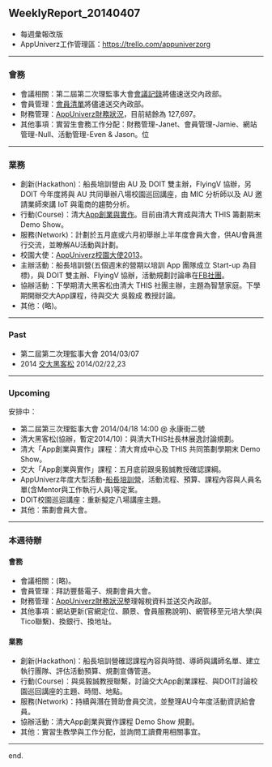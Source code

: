 ## WeeklyReport_20140407

* 每週彙報改版
* AppUniverz工作管理區：https://trello.com/appuniverzorg

----------------------------
### 會務
* 會議相關：第二屆第二次理監事大會[會議記錄](https://drive.google.com/file/d/0Byfxakd_Uoa5cG9KMWt5dXhVbDA/edit?usp=sharing)將儘速送交內政部。
* 會員管理：[會員清單](https://docs.google.com/spreadsheet/ccc?key=0Aq7L8Y46XVAVdHRlWHNPLUdtU1pyR0kyaXdGX2JpRkE&usp=sharing)將儘速送交內政部。
* 財務管理：[AppUniverz財務狀況](http://bit.ly/AU-Finance)，目前結餘為 127,697。
* 其他事項：實習生會務工作分配：財務管理-Janet、會員管理-Jamie、網站管理-Null、活動管理-Even & Jason。位

----------------------------
### 業務
* 創新(Hackathon)：船長培訓營由 AU 及 DOIT 雙主辦，FlyingV 協辦，另 DOIT 今年度將與 AU 共同舉辦八場校園巡回講座，由 MIC 分析師以及 AU 邀請業師來講 IoT 與電商的趨勢分析。
* 行動(Course)：清大[App創業與實作](https://drive.google.com/folderview?id=0Byfxakd_Uoa5Rmctd3BMSVFCTjg&usp=sharing)。目前由清大育成與清大 THIS 籌劃期末 Demo Show。
* 服務(Network)：計劃於五月底或六月初舉辦上半年度會員大會，供AU會員進行交流，並瞭解AU活動與計劃。
* 校園大使：[AppUniverz校園大使2013](https://aucampus2013.hackpad.com/)。
* 主辦活動：船長培訓營(五個週末的營期以培訓 App 團隊成立 Start-up 為目標)，與 DOIT 雙主辦、FlyingV 協辦，活動規劃討論串在[FB社團](https://www.facebook.com/groups/620587151369113/)。
* 協辦活動：下學期清大黑客松由清大 THIS 社團主辦，主題為智慧家庭。下學期開辦交大App課程，待與交大 吳毅成 教授討論。
* 其他：(略)。

----------------------------
### Past

* 第二屆第二次理監事大會 2014/03/07 
* 2014 [交大黑客松](http://www.bnext.com.tw/article/view/id/31227) 2014/02/22,23

----------------------------
### Upcoming 

安排中：

* 第二屆第三次理監事大會 2014/04/18  14:00 @ 永康街二號
* 清大黑客松(協辦，暫定2014/10)：與清大THIS社長林展逸討論規劃。
* 清大「App創業與實作」課程：清大育成中心及 THIS 共同策劃學期末 Demo Show。
* 交大「App創業與實作」課程：五月底前跟吳毅誠教授確認課綱。
* AppUniverz年度大型活動-[船長培訓營](https://drive.google.com/folderview?id=0B67L8Y46XVAVZ3BrZnNYZHowZU0&usp=sharing)，活動流程、預算、課程內容與人員名單(含Mentor與工作執行人員)等定案。
* DOIT校園巡迴講座：重新擬定八場講座主題。
* 其他：策劃會員大會。

----------------------------
### 本週待辦

#### 會務
* 會議相關：(略)。
* 會員管理：拜訪豐藝電子、規劃會員大會。
* 財務管理：[AppUniverz財務狀況](http://bit.ly/AU-Finance)整理報稅資料並送交內政部。
* 其他事項：網站更新(官網定位、願景、會員服務說明)、網管移至元培大學(與Tico聯繫)、換銀行、換地址。

#### 業務
* 創新(Hackathon)：船長培訓營確認課程內容與時間、導師與講師名單、建立執行團隊、評估活動預算、規劃宣傳管道。
* 行動(Course)：與吳毅誠教授聯繫，討論交大App創業課程、與DOIT討論校園巡回講座的主題、時間、地點。
* 服務(Network)：持續與潛在贊助會員交流，並整理AU今年度活動資訊給會員。
* 協辦活動：清大App創業與實作課程 Demo Show 規劃。
* 其他：實習生教學與工作分配，並詢問工讀費用相關事宜。

----------------------------
end.
